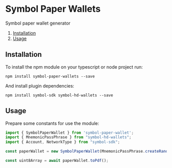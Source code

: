 # Symbol Paper Wallets

Symbol paper wallet generator

1. [Installation](#installation)
2. [Usage](#usage)

## Installation <a name="installation"></a>

To install the npm module on your typescript or node project run:

`npm install symbol-paper-wallets --save`

And install plugin dependencies:

`npm install symbol-sdk symbol-hd-wallets --save`

## Usage <a name="usage"></a>

Prepare some constants for use the module:

```javascript
import { SymbolPaperWallet } from 'symbol-paper-wallet'; 
import { MnemonicPassPhrase } from "symbol-hd-wallets"; 
import { Account, NetworkType } from "symbol-sdk";

const paperWallet = new SymbolPaperWallet(MnemonicPassPhrase.createRandom(), Account.generateNewAccount(NetworkType.TEST_NET), NetworkType.TEST_NET)

const uint8Array = await paperWallet.toPdf();

```
